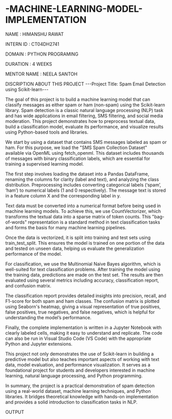 # -MACHINE-LEARNING-MODEL-IMPLEMENTATION
NAME : HIMANSHU RAWAT

INTERN ID : CT04DH2741

DOMAIN : PYTHON PROGRAMING

DURATION : 4 WEEKS

MENTOR NAME : NEELA SANTOH

DISCRIPTION ABOUT THIS PROJECT
---Project Title: Spam Email Detection using Scikit-learn---

The goal of this project is to build a machine learning model that can classify messages as either spam or ham (non-spam) using the Scikit-learn library. Spam detection is a classic natural language processing (NLP) task and has wide applications in email filtering, SMS filtering, and social media moderation. This project demonstrates how to preprocess textual data, build a classification model, evaluate its performance, and visualize results using Python-based tools and libraries.

We start by using a dataset that contains SMS messages labeled as spam or ham. For this purpose, we load the "SMS Spam Collection Dataset" available via OpenML using fetch_openml. This dataset includes thousands of messages with binary classification labels, which are essential for training a supervised learning model.

The first step involves loading the dataset into a Pandas DataFrame, renaming the columns for clarity (label and text), and analyzing the class distribution. Preprocessing includes converting categorical labels (‘spam’, ‘ham’) to numerical labels (1 and 0 respectively). The message text is stored in a feature column X and the corresponding label in y.

Text data must be converted into a numerical format before being used in machine learning models. To achieve this, we use CountVectorizer, which transforms the textual data into a sparse matrix of token counts. This "bag-of-words" representation is a standard method in text classification tasks and forms the basis for many machine learning pipelines.

Once the data is vectorized, it is split into training and test sets using train_test_split. This ensures the model is trained on one portion of the data and tested on unseen data, helping us evaluate the generalization performance of the model.

For classification, we use the Multinomial Naive Bayes algorithm, which is well-suited for text classification problems. After training the model using the training data, predictions are made on the test set. The results are then evaluated using several metrics including accuracy, classification report, and confusion matrix.

The classification report provides detailed insights into precision, recall, and F1-score for both spam and ham classes. The confusion matrix is plotted using Seaborn's heatmap, giving a visual representation of true positives, false positives, true negatives, and false negatives, which is helpful for understanding the model’s performance.

Finally, the complete implementation is written in a Jupyter Notebook with clearly labeled cells, making it easy to understand and replicate. The code can also be run in Visual Studio Code (VS Code) with the appropriate Python and Jupyter extensions.

This project not only demonstrates the use of Scikit-learn in building a predictive model but also teaches important aspects of working with text data, model evaluation, and performance visualization. It serves as a foundational project for students and developers interested in machine learning, natural language processing, and Python programming.

In summary, the project is a practical demonstration of spam detection using a real-world dataset, machine learning techniques, and Python libraries. It bridges theoretical knowledge with hands-on implementation and provides a solid introduction to classification tasks in NLP.

OUTPUT
